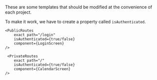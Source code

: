 These are some templates that should be modified at the convenience of each project.

To make it work, we have to create a property called `isAuthenticated`.

```
<PublicRoutes 
    exact path="/login" 
    isAuthenticated={true/false} 
    component={LoginScreen} 
/>

 <PrivateRoutes
    exact path="/" 
    isAuthenticated={true/false} 
    component={CalendarScreen} 
/>
```